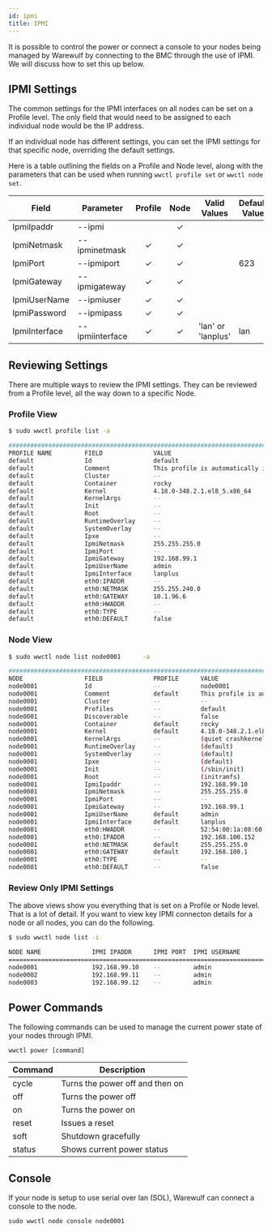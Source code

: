 ```yaml
---
id: ipmi
title: IPMI
---
```


It is possible to control the power or connect a console to your nodes being managed by Warewulf by connecting to the BMC through the use of IPMI. We will discuss how to set this up below.

## IPMI Settings

The common settings for the IPMI interfaces on all nodes can be set on a Profile level.  The only field that would need to be assigned to each individual node would be the IP address.

If an individual node has different settings, you can set the IPMI settings for that specific node, overriding the default settings.

Here is a table outlining the fields on a Profile and Node level, along with the parameters that can be used when running `wwctl profile set` or `wwctl node set`.

| Field         | Parameter       | Profile | Node    | Valid Values       | Default Value |
| ------------- | --------------- | :-----: | :-----: | ------------------ | ------------- |
| IpmiIpaddr    | --ipmi          |         | &check; |                    |               |
| IpmiNetmask   | --ipminetmask   | &check; | &check; |                    |               |
| IpmiPort      | --ipmiport      | &check; | &check; |                    | 623           |
| IpmiGateway   | --ipmigateway   | &check; | &check; |                    |               |
| IpmiUserName  | --ipmiuser      | &check; | &check; |                    |               |
| IpmiPassword  | --ipmipass      | &check; | &check; |                    |               |
| IpmiInterface | --ipmiinterface | &check; | &check; | 'lan' or 'lanplus' | lan           |

## Reviewing Settings

There are multiple ways to review the IPMI settings. They can be reviewed from a Profile level, all the way down to a specific Node.

### Profile View

```bash
$ sudo wwctl profile list -a

################################################################################
PROFILE NAME         FIELD              VALUE
default              Id                 default
default              Comment            This profile is automatically included for each node
default              Cluster            --
default              Container          rocky
default              Kernel             4.18.0-348.2.1.el8_5.x86_64
default              KernelArgs         --
default              Init               --
default              Root               --
default              RuntimeOverlay     --
default              SystemOverlay      --
default              Ipxe               --
default              IpmiNetmask        255.255.255.0
default              IpmiPort           --
default              IpmiGateway        192.168.99.1
default              IpmiUserName       admin
default              IpmiInterface      lanplus
default              eth0:IPADDR        --
default              eth0:NETMASK       255.255.240.0
default              eth0:GATEWAY       10.1.96.6
default              eth0:HWADDR        --
default              eth0:TYPE          --
default              eth0:DEFAULT       false

```

### Node View

``` bash
$ sudo wwctl node list node0001      -a

################################################################################
NODE                 FIELD              PROFILE      VALUE
node0001             Id                 --           node0001     
node0001             Comment            default      This profile is automatically included for each node
node0001             Cluster            --           --
node0001             Profiles           --           default
node0001             Discoverable       --           false
node0001             Container          default      rocky
node0001             Kernel             default      4.18.0-348.2.1.el8_5.x86_64
node0001             KernelArgs         --           (quiet crashkernel=no vga=791 rootfstype=rootfs)
node0001             RuntimeOverlay     --           (default)
node0001             SystemOverlay      --           (default)
node0001             Ipxe               --           (default)
node0001             Init               --           (/sbin/init)
node0001             Root               --           (initramfs)
node0001             IpmiIpaddr         --           192.168.99.10
node0001             IpmiNetmask        --           255.255.255.0
node0001             IpmiPort           --           --
node0001             IpmiGateway        --           192.168.99.1
node0001             IpmiUserName       default      admin
node0001             IpmiInterface      default      lanplus
node0001             eth0:HWADDR        --           52:54:00:1a:08:60
node0001             eth0:IPADDR        --           192.168.100.152
node0001             eth0:NETMASK       default      255.255.255.0
node0001             eth0:GATEWAY       default      192.168.100.1
node0001             eth0:TYPE          --           --
node0001             eth0:DEFAULT       --           false

```

### Review Only IPMI Settings

The above views show you everything that is set on a Profile or Node level. That is a lot of detail. If you want to view key IPMI connecton details for a node or all nodes, you can do the following.

```bash
$ sudo wwctl node list -i

NODE NAME              IPMI IPADDR      IPMI PORT  IPMI USERNAME        IPMI PASSWORD        IPMI INTERFACE
============================================================================================================
node0001               192.168.99.10    --         admin                supersecret          lanplus
node0002               192.168.99.11    --         admin                supersecret          lanplus
node0003               192.168.99.12    --         admin                supersecret          lanplus

```

## Power Commands

The following commands can be used to manage the current power state of your nodes through IPMI.

`wwctl power [command]`

| Command | Description                     |
| ------- | ------------------------------- |
| cycle   | Turns the power off and then on |
| off     | Turns the power off             |
| on      | Turns the power on              |
| reset   | Issues a reset                  |
| soft    | Shutdown gracefully             |
| status  | Shows current power status      |

## Console

If your node is setup to use serial over lan (SOL), Warewulf can connect a console to the node.

`sudo wwctl node console node0001`
